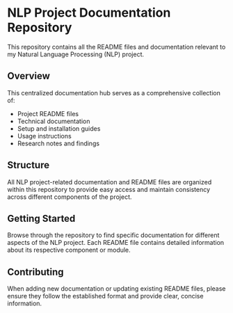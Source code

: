 # NLP Project Documentation Repository

This repository contains all the README files and documentation relevant to my Natural Language Processing (NLP) project.

## Overview

This centralized documentation hub serves as a comprehensive collection of:

- Project README files
- Technical documentation
- Setup and installation guides
- Usage instructions
- Research notes and findings

## Structure

All NLP project-related documentation and README files are organized within this repository to provide easy access and maintain consistency across different components of the project.

## Getting Started

Browse through the repository to find specific documentation for different aspects of the NLP project. Each README file contains detailed information about its respective component or module.

## Contributing

When adding new documentation or updating existing README files, please ensure they follow the established format and provide clear, concise information.